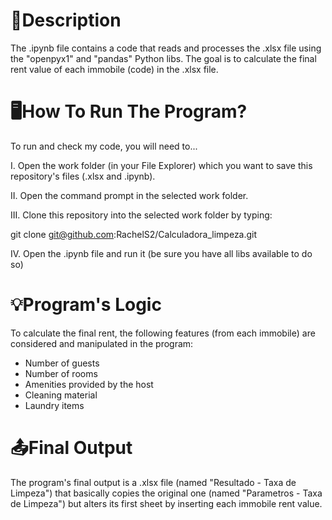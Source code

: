 # 📃Description

The .ipynb file contains a code that reads and processes the .xlsx file using the "openpyx1" and "pandas" Python libs. The goal is to calculate the final rent value of each immobile (code) in the .xlsx file.

# 🖥️How To Run The Program?

To run and check my code, you will need to...

I. Open the work folder (in your File Explorer) which you want to save this repository's files (.xlsx and .ipynb).

II. Open the command prompt in the selected work folder.

III. Clone this repository into the selected work folder by typing:
 
git clone git@github.com:RachelS2/Calculadora_limpeza.git

IV. Open the .ipynb file and run it (be sure you have all libs available to do so)

# 💡Program's Logic

To calculate the final rent, the following features (from each immobile) are considered and manipulated in the program:

- Number of guests 
- Number of rooms
- Amenities provided by the host
- Cleaning material
- Laundry items

# 📤Final Output

The program's final output is a .xlsx file (named "Resultado - Taxa de Limpeza") that basically copies the original one (named "Parametros - Taxa de Limpeza") but alters its first sheet by inserting each immobile rent value. 

